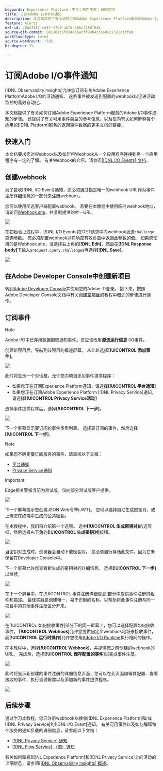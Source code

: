 ```yaml
---
keywords: Experience Platform；主页；热门主题；日期范围
title: 订阅Adobe I/O事件通知
description: 本文档提供了有关如何订阅Adobe Experience Platform服务的Adobe I/O事件通知的步骤。 还提供了有关可用事件类型的参考信息，以及指向有关如何解释每个适用的 [!DNL Platform] 服务的返回事件数据的更多文档的链接。
feature: Alerts
exl-id: c0ad7217-ce84-47b0-abf6-76bcf280f026
source-git-commit: 8e6301c5f834465acff99b4cd668017581c1dfa9
workflow-type: tm+mt
source-wordcount: '781'
ht-degree: 1%

---
```


# 订阅Adobe I/O事件通知

[!DNL Observability Insights]允许您订阅有关Adobe Experience PlatformAdobe I/O的活动通知。 这些事件被发送到配置的webhook以促进活动监控的高效自动化。

本文档提供了有关如何订阅Adobe Experience Platform服务的Adobe I/O事件通知的步骤。 还提供了有关可用事件类型的参考信息，以及指向有关如何解释每个适用的[!DNL Platform]服务的返回事件数据的更多文档的链接。

## 快速入门

本文档要求您对Webhook以及如何将Webhook从一个应用程序连接到另一个应用程序有一定的了解。 有关Webhook的介绍，请参阅[[!DNL I/O Events] 文档](https://www.adobe.io/apis/experienceplatform/events/docs.html#!adobedocs/adobeio-events/master/intro/webhook_docs_intro.md)。

## 创建webhook

为了接收[!DNL I/O Event]通知，您必须通过指定唯一的webhook URL作为事件注册详细信息的一部分来注册webhook。

您可以使用所选客户端配置webhook。 若要在本教程中使用临时webhook地址，请访问[Webhook.site](https://webhook.site/)，并复制提供的唯一URL。

![](../images/notifications/webhook-url.png)

在初始验证过程中，[!DNL I/O Events]在GET请求中向webhook发送`challenge`查询参数。 您必须配置webhook以在响应有效负载中返回此参数的值。 如果您使用的是Webhook.site，请选择右上角的&#x200B;**[!DNL Edit]**，然后在&#x200B;**[!DNL Response body]**&#x200B;下输入`$request.query.challenge$`再选择&#x200B;**[!DNL Save]**。

![](../images/notifications/response-challenge.png)

## 在Adobe Developer Console中创建新项目

转到[Adobe Developer Console](https://www.adobe.com/go/devs_console_ui)并使用您的Adobe ID登录。 接下来，按照Adobe Developer Console文档中有关[创建空项目](https://developer.adobe.com/developer-console/docs/guides/projects/projects-empty/)的教程中概述的步骤进行操作。

## 订阅事件

>[!NOTE]
>
>Adobe I/O中已弃用数据摄取通知事件。您应该改用&#x200B;**源流运行信息** I/O事件。

创建新项目后，导航到该项目的概述屏幕。 从此处选择&#x200B;**[!UICONTROL 添加事件]**。

![](../images/notifications/add-event-button.png)

此时将显示一个对话框，允许您向项目添加事件提供程序：

* 如果您正在订阅Experience Platform通知，请选择&#x200B;**[!UICONTROL 平台通知]**
* 如果您正在订阅Adobe Experience Platform [!DNL Privacy Service]通知，请选择&#x200B;**[!UICONTROL Privacy Service活动]**

选择事件提供程序后，选择&#x200B;**[!UICONTROL 下一步]**。

![](../images/notifications/event-provider.png)

下一个屏幕显示要订阅的事件类型列表。 选择要订阅的事件，然后选择&#x200B;**[!UICONTROL 下一步]**。

>[!NOTE]
>
>如果您不确定要订阅服务的事件，请查阅以下文档：
>
>* [平台通知](./rules.md)
>* [Privacy Service通知](../../privacy-service/privacy-events.md)

>[!IMPORTANT]
>
>Edge相关警报当前为测试版，仅向部分测试版客户提供。

![](../images/notifications/choose-event-subscriptions.png)

下一个屏幕提示您创建JSON Web令牌(JWT)。 您可以选择自动生成密钥对，或上传您在终端中生成的公共密钥。

在本教程中，我们将介绍第一个选项。 选中&#x200B;**[!UICONTROL 生成密钥对]**&#x200B;的选项框，然后选择右下角的&#x200B;**[!UICONTROL 生成密钥对]**&#x200B;按钮。

![](../images/notifications/generate-keypair.png)

当密钥对生成时，浏览器会自动下载密钥对。 您必须自行存储此文件，因为它未保留在Developer Console中。

下一个屏幕允许您查看新生成的密钥对的详细信息。 选择&#x200B;**[!UICONTROL 下一步]**&#x200B;以继续。

![](../images/notifications/keypair-generated.png)

在下一个屏幕中，在[!UICONTROL 事件注册详细信息]部分中提供事件注册的名称和描述。 最佳实践是创建唯一、易于识别的名称，以帮助将此事件注册与同一项目中的其他事件注册区分开来。

![](../images/notifications/registration-details.png)

在[!UICONTROL 如何接收事件]部分下的同一屏幕上，您可以选择配置如何接收事件。 **[!UICONTROL Webhook]**&#x200B;允许您提供自定义webhook地址来接收事件，而&#x200B;**[!UICONTROL 运行时操作]**&#x200B;允许您使用[Adobe I/O Runtime](https://www.adobe.io/apis/experienceplatform/runtime/docs.html)执行相同的操作。

在本教程中，选择&#x200B;**[!UICONTROL Webhook]**，并提供您之前创建的webhook的URL。 完成后，选择&#x200B;**[!UICONTROL 保存配置的事件]**&#x200B;以完成事件注册。

![](../images/notifications/receive-events.png)

此时将显示新创建的事件注册的详细信息页面，您可以在此页面编辑其配置、查看接收的事件、执行调试跟踪以及添加新的事件提供程序。

![](../images/notifications/registration-complete.png)

## 后续步骤

通过学习本教程，您已注册webhook以接收[!DNL Experience Platform]和/或[!DNL Privacy Service]的[!DNL I/O Event]通知。 有关可用事件以及如何解释每个服务的通知负载的详细信息，请参阅以下文档：

* [[!DNL Privacy Service] 通知](../../privacy-service/privacy-events.md)
* [[!DNL Flow Service] （源）通知](../../sources/notifications.md)

有关如何监视[!DNL Experience Platform]和[!DNL Privacy Service]上的活动的详细信息，请参阅[[!DNL Observability Insights] 概述](../home.md)。
